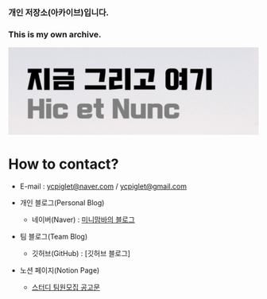 ### 개인 저장소(아카이브)입니다.
### This is my own archive.

![미니맘바의 블로그](https://github.com/ycpiglet/PracticeGit/blob/main/%EC%BA%A1%EC%B2%98.JPG)
 
# How to contact?
- E-mail : ycpiglet@naver.com / ycpiglet@gmail.com
 
- 개인 블로그(Personal Blog)
  - 네이버(Naver) : [미니맘바의 블로그](https://blog.naver.com/ycpiglet)
 
- 팀 블로그(Team Blog)
  - 깃허브(GitHub) : [깃허브 블로그]
 
- 노션 페이지(Notion Page)
  - [스터디 팀원모집 공고문](https://www.notion.so/Make-Auto-Pilot-Study-M-A-P-S-d214b8f7bdb64b1ab0953cbe4d8c2650)

